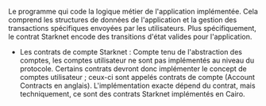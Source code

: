 Le programme qui code la logique métier de l'application implémentée. Cela comprend les structures de données de l'application et la gestion des transactions spécifiques envoyées par les utilisateurs. Plus spécifiquement, le contrat Starknet encode des transitions d'état valides pour l'application.

* Les contrats de compte Starknet : Compte tenu de l'abstraction des comptes, les comptes utilisateur ne sont pas implémentés au niveau du protocole. Certains contrats devront donc implémenter le concept de comptes utilisateur ; ceux-ci sont appelés contrats de compte (Account Contracts en anglais). L'implémentation exacte dépend du contrat, mais techniquement, ce sont des contrats Starknet implémentés en Cairo.